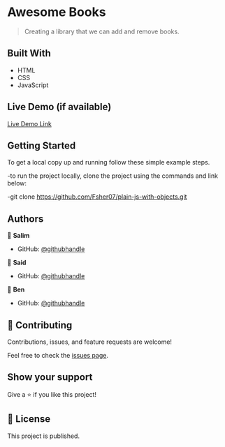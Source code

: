 # Awesome Books

> Creating a library that we can add and remove books.


## Built With

- HTML
- CSS
- JavaScript

## Live Demo (if available)

[Live Demo Link](https://fsher07.github.io/plain-js-with-objects/)


## Getting Started

To get a local copy up and running follow these simple example steps.

-to run the project locally, clone the project using the commands and link below:

-git clone https://github.com/Fsher07/plain-js-with-objects.git

## Authors

👤 **Salim**

- GitHub: [@githubhandle](https://github.com/Fsher07)

👤 **Said**

- GitHub: [@githubhandle](https://github.com/SaidRasinlic)

👤 **Ben**

- GitHub: [@githubhandle](https://github.com/Benmuiruri)

## 🤝 Contributing

Contributions, issues, and feature requests are welcome!

Feel free to check the [issues page](../../issues/).

## Show your support

Give a ⭐️ if you like this project!

## 📝 License

This project is published.
